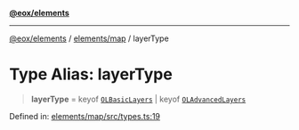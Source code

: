 [**@eox/elements**](../../../README.md)

***

[@eox/elements](../../../modules.md) / [elements/map](../README.md) / layerType

# Type Alias: layerType

> **layerType** = keyof [`OLBasicLayers`](OLBasicLayers.md) \| keyof [`OLAdvancedLayers`](OLAdvancedLayers.md)

Defined in: [elements/map/src/types.ts:19](https://github.com/EOX-A/EOxElements/blob/06d2a3f117adcd4ad69f31388ca5094d06b1baf6/elements/map/src/types.ts#L19)

